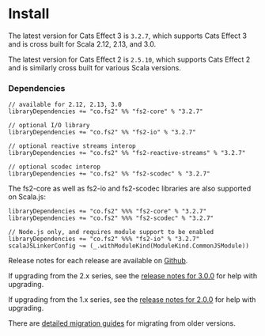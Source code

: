 # Install

The latest version for Cats Effect 3 is `3.2.7`, which supports Cats Effect 3 and is cross built for Scala 2.12, 2.13, and 3.0.

The latest version for Cats Effect 2 is `2.5.10`, which supports Cats Effect 2 and is similarly cross built for various Scala versions.

### Dependencies <!-- {docsify-ignore} -->

```
// available for 2.12, 2.13, 3.0
libraryDependencies += "co.fs2" %% "fs2-core" % "3.2.7"

// optional I/O library
libraryDependencies += "co.fs2" %% "fs2-io" % "3.2.7"

// optional reactive streams interop
libraryDependencies += "co.fs2" %% "fs2-reactive-streams" % "3.2.7"

// optional scodec interop
libraryDependencies += "co.fs2" %% "fs2-scodec" % "3.2.7"
```

The fs2-core as well as fs2-io and fs2-scodec libraries are also supported on Scala.js:

```
libraryDependencies += "co.fs2" %%% "fs2-core" % "3.2.7"
libraryDependencies += "co.fs2" %%% "fs2-scodec" % "3.2.7"

// Node.js only, and requires module support to be enabled
libraryDependencies += "co.fs2" %%% "fs2-io" % "3.2.7"
scalaJSLinkerConfig ~= (_.withModuleKind(ModuleKind.CommonJSModule)) 
```

Release notes for each release are available on [Github](https://github.com/typelevel/fs2/releases/).

If upgrading from the 2.x series, see the [release notes for 3.0.0](https://github.com/typelevel/fs2/releases/tag/v3.0.0) for help with upgrading.

If upgrading from the 1.x series, see the [release notes for 2.0.0](https://github.com/typelevel/fs2/releases/tag/v2.0.0) for help with upgrading.

There are [detailed migration guides](https://github.com/typelevel/fs2/blob/main/docs/) for migrating from older versions.

